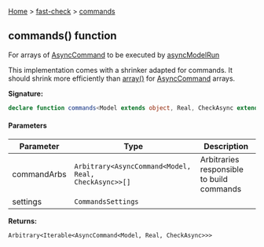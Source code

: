 [Home](/) &gt; [fast-check](../fast-check.md) &gt; [commands](commands_3.md)

## commands() function

For arrays of [AsyncCommand](AsyncCommand.md) to be executed by [asyncModelRun](asyncModelRun.md)

This implementation comes with a shrinker adapted for commands. It should shrink more efficiently than [array()](array_1.md) for [AsyncCommand](AsyncCommand.md) arrays.

<b>Signature:</b>

```typescript
declare function commands<Model extends object, Real, CheckAsync extends boolean>(commandArbs: Arbitrary<AsyncCommand<Model, Real, CheckAsync>>[], settings?: CommandsSettings): Arbitrary<Iterable<AsyncCommand<Model, Real, CheckAsync>>>;
```

#### Parameters

|  Parameter | Type | Description |
|  --- | --- | --- |
|  commandArbs | <code>Arbitrary&lt;AsyncCommand&lt;Model, Real, CheckAsync&gt;&gt;[]</code> | Arbitraries responsible to build commands |
|  settings | <code>CommandsSettings</code> |  |

<b>Returns:</b>

`Arbitrary<Iterable<AsyncCommand<Model, Real, CheckAsync>>>`


